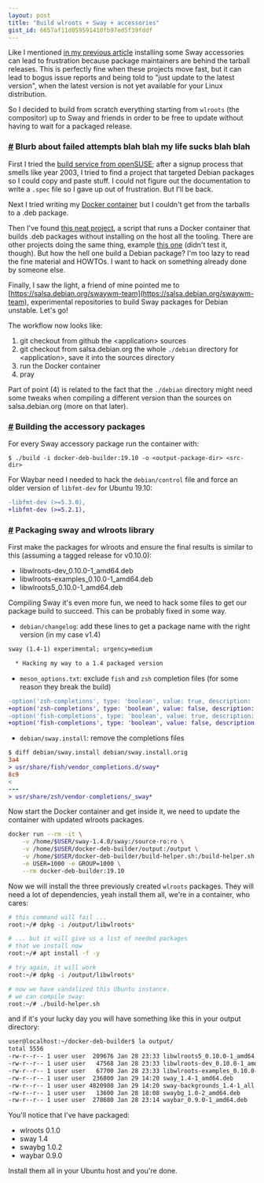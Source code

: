 ```yaml
---
layout: post
title: "Build wlroots + Sway + accessories"
gist_id: 6657af11d059591410fb97ed5f39fddf
---
```


Like I mentioned [in my previous article](/2020/01/13/wayland.html#part_3) installing some Sway accessories can lead to frustration because package maintainers are behind the tarball releases. This is perfectly fine when these projects move fast, but it can lead to bogus issue reports and being told to "just update to the latest version", when the latest version is not yet available for your Linux distribution.

So I decided to build from scratch everything starting from `wlroots` (the compositor) up to Sway and friends in order to be free to update without having to wait for a packaged release.

### <a id="part_1" href="#part_1" class="header-anchor">#</a> Blurb about failed attempts blah blah my life sucks blah blah

First I tried the [build service from openSUSE](https://build.opensuse.org); after a signup process that smells like year 2003, I tried to find a project that targeted Debian packages so I could copy and paste stuff. I could not figure out the documentation to write a `.spec` file so I gave up out of frustration. But I'll be back.

Next I tried writing my [Docker container](https://gist.github.com/apiraino/262dc499ceeed7003bf83b6ecd9c9591) but I couldn't get from the tarballs to a .deb package.

Then I've found [this neat project](https://github.com/tsaarni/docker-deb-builder), a script that runs a Docker container that builds .deb packages without installing on the host all the tooling. There are other projects doing the same thing, example [this one](https://github.com/resnullius/deb-build-pkg) (didn't test it, though). But how the hell one build a Debian package? I'm too lazy to read the fine material and HOWTOs. I want to hack on something already done by someone else.

Finally, I saw the light, a friend of mine pointed me to [https://salsa.debian.org/swaywm-team](https://salsa.debian.org/swaywm-team), experimental repositories to build Sway packages for Debian unstable. Let's go!

The workflow now looks like:

1. git checkout from github the \<application\> sources
2. git checkout from salsa.debian.org the whole `./debian` directory for \<application\>, save it into the sources directory
3. run the Docker container
4. pray

Part of point (4) is related to the fact that the `./debian` directory might need some tweaks when compiling a different version than the sources on salsa.debian.org (more on that later).

### <a id="part_2" href="#part_2" class="header-anchor">#</a> Building the accessory packages

For every Sway accessory package run the container with:

```
$ ./build -i docker-deb-builder:19.10 -o <output-package-dir> <src-dir>
```

For Waybar need I needed to hack the `debian/control` file and force an older version of `libfmt-dev` for Ubuntu 19.10:

``` diff
-libfmt-dev (>=5.3.0),
+libfmt-dev (>=5.2.1),
```

### <a id="part_3" href="#part_3" class="header-anchor">#</a> Packaging sway and wlroots library

First make the packages for wlroots and ensure the final results is similar to this (assuming a tagged release for v0.10.0):

- libwlroots-dev_0.10.0-1_amd64.deb
- libwlroots-examples_0.10.0-1_amd64.deb
- libwlroots5_0.10.0-1_amd64.deb

Compiling Sway it's even more fun, we need to hack some files to get our package build to succeed. This can be probably fixed in some way.

- `debian/changelog`: add these lines to get a package name with the right version (in my case v1.4)

``` diff
sway (1.4-1) experimental; urgency=medium

  * Hacking my way to a 1.4 packaged version
```

- `meson_options.txt`: exclude `fish` and `zsh` completion files (for some reason they break the build)

``` diff
-option('zsh-completions', type: 'boolean', value: true, description: 'Install zsh shell completions.')
+option('zsh-completions', type: 'boolean', value: false, description: 'Install zsh shell completions.')
-option('fish-completions', type: 'boolean', value: true, description: 'Install fish shell completions.')
+option('fish-completions', type: 'boolean', value: false, description: 'Install fish shell completions.')
```

- `debian/sway.install`: remove the completions files

``` diff
$ diff debian/sway.install debian/sway.install.orig
3a4
> usr/share/fish/vendor_completions.d/sway*
8c9
<
---
> usr/share/zsh/vendor-completions/_sway*
```

Now start the Docker container and get inside it, we need to update the container with updated wlroots packages.

``` bash
docker run --rm -it \
    -v /home/$USER/sway-1.4.0/sway:/source-ro:ro \
    -v /home/$USER/docker-deb-builder/output:/output \
    -v /home/$USER/docker-deb-builder/build-helper.sh:/build-helper.sh:ro \
    -e USER=1000 -e GROUP=1000 \
    --rm docker-deb-builder:19.10
```

Now we will install the three previously created `wlroots` packages. They will need a lot of dependencies, yeah install them all, we're in a container, who cares:

``` bash
# this command will fail ...
root:~/# dpkg -i /output/libwlroots*

# ... but it will give us a list of needed packages
# that we install now
root:~/# apt install -f -y

# try again, it will work
root:~/# dpkg -i /output/libwlroots*

# now we have vandalized this Ubuntu instance.
# we can compile sway:
root:~/# ./build-helper.sh
```

and if it's your lucky day you will have something like this in your output directory:

``` bash
user@localhost:~/docker-deb-builder$ la output/
total 5556
-rw-r--r-- 1 user user  209676 Jan 28 23:33 libwlroots5_0.10.0-1_amd64.deb
-rw-r--r-- 1 user user   47568 Jan 28 23:33 libwlroots-dev_0.10.0-1_amd64.deb
-rw-r--r-- 1 user user   67700 Jan 28 23:33 libwlroots-examples_0.10.0-1_amd64.deb
-rw-r--r-- 1 user user  236800 Jan 29 14:20 sway_1.4-1_amd64.deb
-rw-r--r-- 1 user user 4820980 Jan 29 14:20 sway-backgrounds_1.4-1_all.deb
-rw-r--r-- 1 user user   13600 Jan 28 18:08 swaybg_1.0-2_amd64.deb
-rw-r--r-- 1 user user  278680 Jan 28 23:14 waybar_0.9.0-1_amd64.deb
```
You'll notice that I've have packaged:

- wlroots 0.1.0
- sway 1.4
- swaybg 1.0.2
- waybar 0.9.0

Install them all in your Ubuntu host and you're done.
